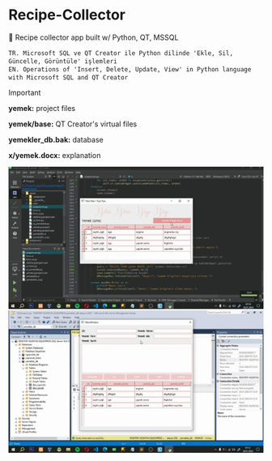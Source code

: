 # Recipe-Collector
🍜 Recipe collector app built w/ Python, QT, MSSQL

```
TR. Microsoft SQL ve QT Creator ile Python dilinde 'Ekle, Sil, Güncelle, Görüntüle' işlemleri
EN. Operations of 'Insert, Delete, Update, View' in Python language with Microsoft SQL and QT Creator
```

> [!IMPORTANT]
> **yemek:** project files
> 
> **yemek/base:** QT Creator's virtual files
> 
> **yemekler_db.bak:** database
>
> **x/yemek.docx:** explanation
>
![1](x/2.jpg)
![2](x/1.jpg)
